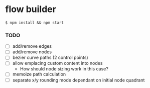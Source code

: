 # flow builder

```
$ npm install && npm start
```

### TODO

- [ ] add/remove edges
- [ ] add/remove nodes
- [ ] bezier curve paths (2 control points)
- [ ] allow emplacing custom content into nodes
  - How should node sizing work in this case?
- [ ] memoize path calculation
- [ ] separate x/y rounding mode dependant on initial node quadrant
